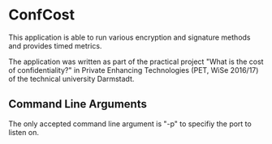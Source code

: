 # ConfCost
This application is able to run various encryption and signature methods and provides timed metrics.

The application was written as part of the practical project "What is the cost of confidentiality?" in Private Enhancing Technologies (PET, WiSe 2016/17) of the technical university Darmstadt.

## Command Line Arguments
The only accepted command line argument is "-p" to specifiy the port to listen on.